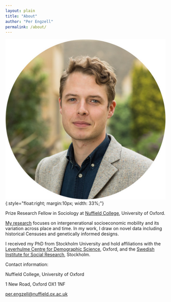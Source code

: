 ```yaml
---
layout: plain
title: "About"
author: "Per Engzell"
permalink: /about/
---
```


![Per Engzell](_files/portrait.jpg){:style="float:right; margin:10px; width: 33%;"}

Prize Research Fellow in Sociology at [Nuffield College](https://www.nuffield.ox.ac.uk), University of Oxford.

[My research](https://pengzell.github.io/inprogress/) focuses on intergenerational socioeconomic mobility and its variation across place and time. In my work, I draw on novel data including historical Censuses and genetically informed designs. 

I received my PhD from Stockholm University and hold  affiliations with the [Leverhulme Centre for Demographic Science](http://www.demographicscience.ox.ac.uk), Oxford, and the [Swedish Institute for Social Research](https://www.sofi.su.se/english/), Stockholm.

Contact information: 

Nuffield College, University of Oxford

1 New Road, Oxford OX1 1NF

[per.engzell@nuffield.ox.ac.uk](mailto:per.engzell@nuffield.ox.ac.uk)
